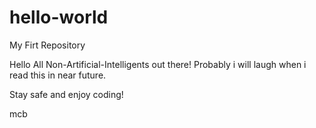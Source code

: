 # hello-world
My Firt Repository

Hello All Non-Artificial-Intelligents out there!
Probably i will laugh when i read this in near future.

Stay safe and enjoy coding!

mcb
